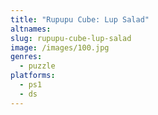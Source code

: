```yaml
---
title: "Rupupu Cube: Lup Salad"
altnames:
slug: rupupu-cube-lup-salad
image: /images/100.jpg
genres:
  - puzzle
platforms:
  - ps1
  - ds
---
```


